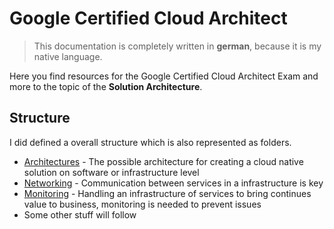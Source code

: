 # Google Certified Cloud Architect

> This documentation is completely written in **german**, because it is my native language.

Here you find resources for the Google Certified Cloud Architect Exam and more to the topic of the **Solution Architecture**.

## Structure

I did defined a overall structure which is also represented as folders.

* [Architectures](./Architectures/README.md) - The possible architecture for creating a cloud native solution on software or infrastructure level
* [Networking](./Networking/README.md) - Communication between services in a infrastructure is key
* [Monitoring](./Monitoring/README.md) - Handling an infrastructure of services to bring continues value to business, monitoring is needed to prevent issues
* Some other stuff will follow